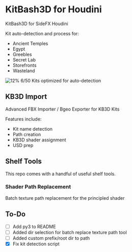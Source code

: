 # KitBash3D for Houdini
KitBash3D for SideFX Houdini

Kit auto-detection and process for:

- Ancient Temples
- Egypt
- Greebles
- Secret Lab
- Storefronts
- Wasteland

![12%](https://progress-bar.dev/12) 6/50 Kits optimized for auto-detection

## KB3D Import

Advanced FBX Importer / Bgeo Exporter for KB3D Kits

Features include:

- Kit name detection
- Path creation
- KB3D shader assignment
- USD prep

## Shelf Tools

This repo comes with a handful of useful shelf tools.

### Shader Path Replacement

Batch texture path replacement for the principled shader

## To-Do

- [ ] Add py3 to README
- [ ] Added dir selection for batch replace texture path tool
- [ ] Added custom prefix/root dir to path
- [x] Fix kit detection script